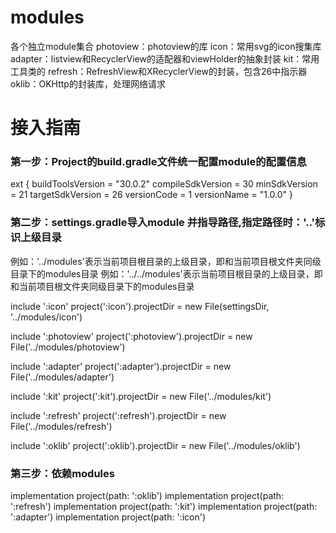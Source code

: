 # modules
各个独立module集合
photoview：photoview的库
icon：常用svg的icon搜集库
adapter：listview和RecyclerView的适配器和viewHolder的抽象封装
kit：常用工具类的
refresh：RefreshView和XRecyclerView的封装，包含26中指示器
oklib：OKHttp的封装库，处理网络请求

# 接入指南
### 第一步：Project的build.gradle文件统一配置module的配置信息
ext {
    buildToolsVersion = "30.0.2"
    compileSdkVersion = 30
    minSdkVersion = 21
    targetSdkVersion = 26
    versionCode = 1
    versionName = "1.0.0"
}

### 第二步：settings.gradle导入module 并指导路径,指定路径时：'..'标识上级目录
例如：'../modules'表示当前项目根目录的上级目录，即和当前项目根文件夹同级目录下的modules目录 
例如：'../../modules'表示当前项目根目录的上级目录，即和当前项目根文件夹同级目录下的modules目录

include ':icon'
project(':icon').projectDir =
        new File(settingsDir, '../modules/icon')

include ':photoview'
project(':photoview').projectDir =
        new File('../modules/photoview')

include ':adapter'
project(':adapter').projectDir =
        new File('../modules/adapter')

include ':kit'
project(':kit').projectDir =
        new File('../modules/kit')

include ':refresh'
project(':refresh').projectDir =
        new File('../modules/refresh')

include ':oklib'
project(':oklib').projectDir =
        new File('../modules/oklib')

### 第三步：依赖modules
implementation project(path: ':oklib')
implementation project(path: ':refresh')
implementation project(path: ':kit')
implementation project(path: ':adapter')
implementation project(path: ':icon')
